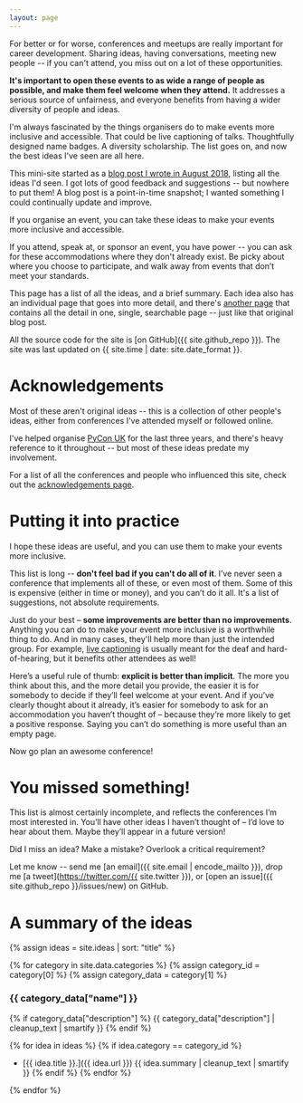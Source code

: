 ```yaml
---
layout: page
---
```


<p class="intro">
  For better or for worse, conferences and meetups are really important for career development.
  Sharing ideas, having conversations, meeting new people -- if you can't attend, you miss out on a lot of these opportunities.
</p>

<p class="intro">
  <strong>It's important to open these events to as wide a range of people as possible, and make them feel welcome when they attend.</strong>
  It addresses a serious source of unfairness, and everyone benefits from having a wider diversity of people and ideas.
</p>

I'm always fascinated by the things organisers do to make events more inclusive and accessible.
That could be live captioning of talks.
Thoughtfully designed name badges.
A diversity scholarship.
The list goes on, and now the best ideas I've seen are all here.

This mini-site started as a [blog post I wrote in August 2018](https://alexwlchan.net/2018/08/inclusive-conferences/), listing all the ideas I'd seen.
I got lots of good feedback and suggestions -- but nowhere to put them!
A blog post is a point-in-time snapshot; I wanted something I could continually update and improve.

If you organise an event, you can take these ideas to make your events more inclusive and accessible.

If you attend, speak at, or sponsor an event, you have power -- you can ask for these accommodations where they don't already exist.
Be picky about where you choose to participate, and walk away from events that don’t meet your standards.

This page has a list of all the ideas, and a brief summary.
Each idea also has an individual page that goes into more detail, and there's [another page](/everything/) that contains all the detail in one, single, searchable page -- just like that original blog post.

All the source code for the site is [on GitHub]({{ site.github_repo }}).
The site was last updated on {{ site.time | date: site.date_format }}.


# Acknowledgements

Most of these aren't original ideas -- this is a collection of other people's ideas, either from conferences I've attended myself or followed online.

I've helped organise [PyCon UK](https://2018.pyconuk.org/) for the last three years, and there's heavy reference to it throughout -- but most of these ideas predate my involvement.

For a list of all the conferences and people who influenced this site, check out the [acknowledgements page](/other-awesome-people/).



# Putting it into practice

I hope these ideas are useful, and you can use them to make your events more inclusive.

This list is long -- **don't feel bad if you can't do all of it**.
I’ve never seen a conference that implements all of these, or even most of them. Some of this is expensive (either in time or money), and you can’t do it all.
It's a list of suggestions, not absolute requirements.

Just do your best – **some improvements are better than no improvements**. Anything you can do to make your event more inclusive is a worthwhile thing to do.
And in many cases, they'll help more than just the intended group.
For example, [live captioning](/ideas/live-captioning/) is usually meant for the deaf and hard-of-hearing, but it benefits other attendees as well!

Here’s a useful rule of thumb: **explicit is better than implicit**.
The more you think about this, and the more detail you provide, the easier it is for somebody to decide if they’ll feel welcome at your event.
And if you’ve clearly thought about it already, it’s easier for somebody to ask for an accommodation you haven’t thought of – because they’re more likely to get a positive response.
Saying you can’t do something is more useful than an empty page.

Now go plan an awesome conference!


# You missed something!

This list is almost certainly incomplete, and reflects the conferences I’m most interested in. You’ll have other ideas I haven’t thought of – I’d love to hear about them. Maybe they’ll appear in a future version!

Did I miss an idea?
Make a mistake?
Overlook a critical requirement?

Let me know -- send me [an email]({{ site.email | encode_mailto }}), drop me [a tweet](https://twitter.com/{{ site.twitter }}), or [open an issue]({{ site.github_repo }}/issues/new) on GitHub.

# A summary of the ideas

{% assign ideas = site.ideas | sort: "title" %}

{% for category in site.data.categories %}
{% assign category_id = category[0] %}
{% assign category_data = category[1] %}

### {{ category_data["name"] }}

{% if category_data["description"] %}
  {{ category_data["description"] | cleanup_text | smartify }}
{% endif %}

{% for idea in ideas %}
{% if idea.category == category_id %}
* [{{ idea.title }}.]({{ idea.url }}) {{ idea.summary | cleanup_text | smartify }}
{% endif %}
{% endfor %}

{% endfor %}
